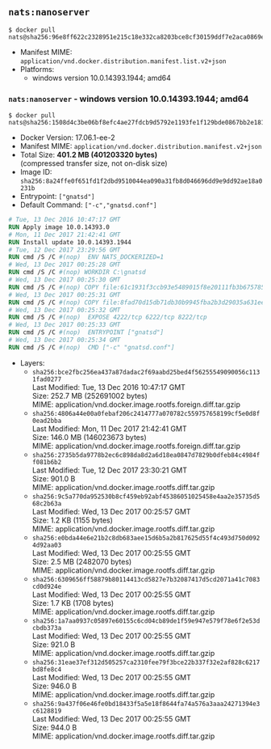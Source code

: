 ## `nats:nanoserver`

```console
$ docker pull nats@sha256:96e8ff622c2328951e215c18e332ca8203bce8cf30159ddf7e2aca0869e33cb6
```

-	Manifest MIME: `application/vnd.docker.distribution.manifest.list.v2+json`
-	Platforms:
	-	windows version 10.0.14393.1944; amd64

### `nats:nanoserver` - windows version 10.0.14393.1944; amd64

```console
$ docker pull nats@sha256:1508d4c3be06bf8efc4ae27fdcb9d5792e1193fe1f129bde0867bb2e1813717a
```

-	Docker Version: 17.06.1-ee-2
-	Manifest MIME: `application/vnd.docker.distribution.manifest.v2+json`
-	Total Size: **401.2 MB (401203320 bytes)**  
	(compressed transfer size, not on-disk size)
-	Image ID: `sha256:8a24ffe0f651fd1f2dbd9510044ea090a31fb8d046696dd9e9dd92ae18a0231b`
-	Entrypoint: `["gnatsd"]`
-	Default Command: `["-c","gnatsd.conf"]`

```dockerfile
# Tue, 13 Dec 2016 10:47:17 GMT
RUN Apply image 10.0.14393.0
# Mon, 11 Dec 2017 21:42:41 GMT
RUN Install update 10.0.14393.1944
# Tue, 12 Dec 2017 23:29:56 GMT
RUN cmd /S /C #(nop)  ENV NATS_DOCKERIZED=1
# Wed, 13 Dec 2017 00:25:28 GMT
RUN cmd /S /C #(nop) WORKDIR C:\gnatsd
# Wed, 13 Dec 2017 00:25:30 GMT
RUN cmd /S /C #(nop) COPY file:61c1931f3ccb93e5489015f8e20111fb3b675785d0003458700c148a3daff2df in gnatsd.exe 
# Wed, 13 Dec 2017 00:25:31 GMT
RUN cmd /S /C #(nop) COPY file:8fad70d15db71db30b9945fba2b3d29035a631ee4fe410e797aef6981c2a1879 in gnatsd.conf 
# Wed, 13 Dec 2017 00:25:32 GMT
RUN cmd /S /C #(nop)  EXPOSE 4222/tcp 6222/tcp 8222/tcp
# Wed, 13 Dec 2017 00:25:33 GMT
RUN cmd /S /C #(nop)  ENTRYPOINT ["gnatsd"]
# Wed, 13 Dec 2017 00:25:34 GMT
RUN cmd /S /C #(nop)  CMD ["-c" "gnatsd.conf"]
```

-	Layers:
	-	`sha256:bce2fbc256ea437a87dadac2f69aabd25bed4f56255549090056c1131fad0277`  
		Last Modified: Tue, 13 Dec 2016 10:47:17 GMT  
		Size: 252.7 MB (252691002 bytes)  
		MIME: application/vnd.docker.image.rootfs.foreign.diff.tar.gzip
	-	`sha256:4806a44e00a0febaf206c2414777a070782c559757658199cf5e0d8f0ead2bba`  
		Last Modified: Mon, 11 Dec 2017 21:42:41 GMT  
		Size: 146.0 MB (146023673 bytes)  
		MIME: application/vnd.docker.image.rootfs.foreign.diff.tar.gzip
	-	`sha256:2735b5da9778b2ec6c898da8d2a6d18ea0847d7829b0dfeb84c4984ff081b6b2`  
		Last Modified: Tue, 12 Dec 2017 23:30:21 GMT  
		Size: 901.0 B  
		MIME: application/vnd.docker.image.rootfs.diff.tar.gzip
	-	`sha256:9c5a770da952530b8cf459eb92abf45386051025458e4aa2e35735d568c2b63a`  
		Last Modified: Wed, 13 Dec 2017 00:25:57 GMT  
		Size: 1.2 KB (1155 bytes)  
		MIME: application/vnd.docker.image.rootfs.diff.tar.gzip
	-	`sha256:e0bda44e6e21b2c8db683aee15d6b5a2b817625d55f4c493d750d0924d92aa03`  
		Last Modified: Wed, 13 Dec 2017 00:25:55 GMT  
		Size: 2.5 MB (2482070 bytes)  
		MIME: application/vnd.docker.image.rootfs.diff.tar.gzip
	-	`sha256:6309656ff58879b80114413cd5827e7b32087417d5cd2071a41c7083cd0d924e`  
		Last Modified: Wed, 13 Dec 2017 00:25:55 GMT  
		Size: 1.7 KB (1708 bytes)  
		MIME: application/vnd.docker.image.rootfs.diff.tar.gzip
	-	`sha256:1a7aa0937c05897e60155c6cd04cb89de1f59e947e579f78e6f2e53dcbdb373a`  
		Last Modified: Wed, 13 Dec 2017 00:25:55 GMT  
		Size: 921.0 B  
		MIME: application/vnd.docker.image.rootfs.diff.tar.gzip
	-	`sha256:31eae37ef312d505257ca2310fee79f3bce22b337f32e2af828c6217bd8fe8c4`  
		Last Modified: Wed, 13 Dec 2017 00:25:55 GMT  
		Size: 946.0 B  
		MIME: application/vnd.docker.image.rootfs.diff.tar.gzip
	-	`sha256:9a437f06e46fe0bd18433f5a5e18f8644fa74a576a3aaa24271394e3c6128819`  
		Last Modified: Wed, 13 Dec 2017 00:25:55 GMT  
		Size: 944.0 B  
		MIME: application/vnd.docker.image.rootfs.diff.tar.gzip
